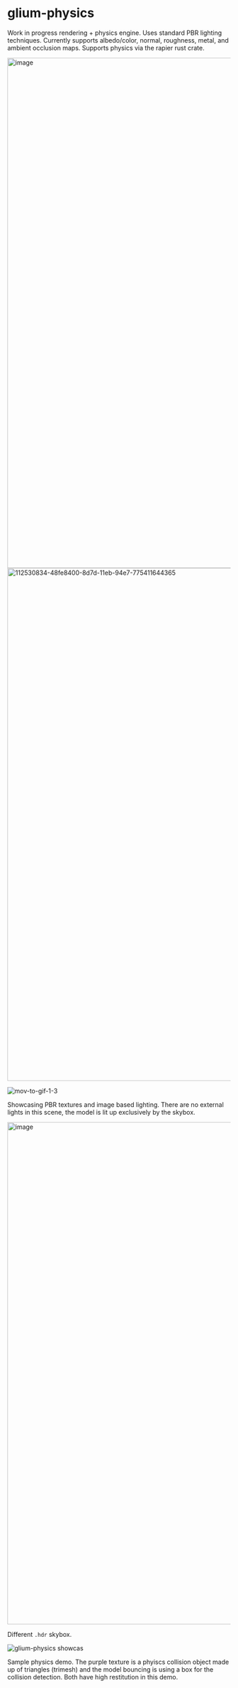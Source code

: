 # glium-physics
Work in progress rendering + physics engine. Uses standard PBR lighting techniques. Currently supports albedo/color, normal, roughness, metal, and ambient occlusion maps. Supports physics via the rapier rust crate.

<img width="1149" alt="image" src="https://user-images.githubusercontent.com/25313161/112530796-400db280-8d7d-11eb-8e4a-353697add8e5.png">

<img width="1155" alt="112530834-48fe8400-8d7d-11eb-94e7-775411644365" src="https://user-images.githubusercontent.com/25313161/112534169-21a9b600-8d81-11eb-8192-0ce05e7bb83c.png">


![mov-to-gif-1-3](https://user-images.githubusercontent.com/25313161/112530884-5287ec00-8d7d-11eb-995d-597420fce6a5.gif)

Showcasing PBR textures and image based lighting. There are no external lights in this scene, the model is lit up exclusively by the skybox.

<img width="1131" alt="image" src="https://user-images.githubusercontent.com/25313161/112532753-92e86980-8d7f-11eb-8bbb-95c2297429dc.png">

Different `.hdr` skybox.

![glium-physics showcas](https://user-images.githubusercontent.com/25313161/112530981-6c293380-8d7d-11eb-9dfc-518f09886463.gif)

Sample physics demo. The purple texture is a phyiscs collision object made up of triangles (trimesh) and the model bouncing is using a box for the collision detection. Both have high restitution in this demo.
